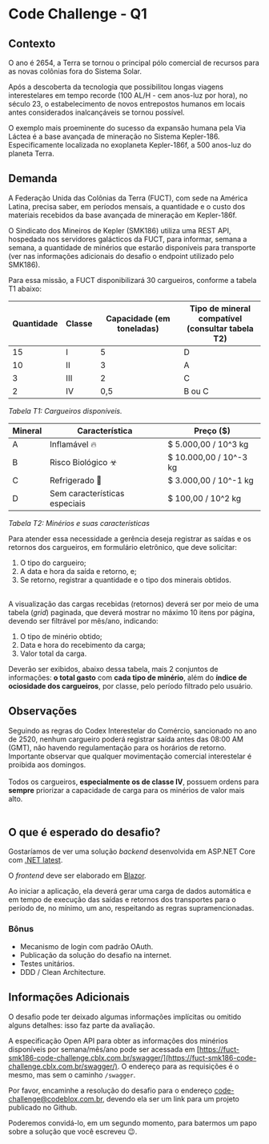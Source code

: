# Code Challenge - Q1

## Contexto

O ano é 2654, a Terra se tornou o principal pólo comercial de recursos para as novas colônias fora do Sistema Solar.

Após a descoberta da tecnologia que possibilitou longas viagens interestelares em tempo recorde (100 AL/H - cem anos-luz por hora), no século 23, o estabelecimento de novos entrepostos humanos em locais antes considerados inalcançáveis se tornou possível. 

O exemplo mais proeminente do sucesso da expansão humana pela Via Láctea é a base avançada de mineração no Sistema Kepler-186. Especificamente localizada no exoplaneta Kepler-186f, a 500 anos-luz do planeta Terra.

## Demanda


A Federação Unida das Colônias da Terra (FUCT), com sede na América Latina, precisa saber, em períodos mensais, a quantidade e o custo dos materiais recebidos da base avançada de mineração em Kepler-186f.

O Sindicato dos Mineiros de Kepler (SMK186) utiliza uma REST API, hospedada nos servidores galácticos da FUCT, para informar, semana a semana, a quantidade de minérios que estarão disponíveis para transporte (ver nas informações adicionais do desafio o endpoint utilizado pelo SMK186).

Para essa missão, a FUCT disponibilizará 30 cargueiros, conforme a tabela T1 abaixo:

| Quantidade | Classe | Capacidade (em toneladas) | Tipo de mineral compatível<br>(consultar tabela T2) |
|---|---|---|---|
| 15     | I      | 5                         | D                                                             |
| 10         | II     | 3                         | A                                                             |
| 3          | III    | 2                         | C                                                             |
| 2          | IV     | 0,5                       | B ou C                                                        |


*Tabela T1: Cargueiros disponíveis.*


| Mineral | Característica                | Preço ($)              |
|---|---|---|
| A       | Inflamável 🔥                  | $ 5.000,00 / 10^3 kg   |
| B       | Risco Biológico ☣             | $ 10.000,00 / 10^-3 kg |
| C       | Refrigerado 🧊                 | $ 3.000,00 / 10^-1 kg  |
| D       | Sem características especiais | $ 100,00 / 10^2 kg     |


*Tabela T2: Minérios e suas características*


Para atender essa necessidade a gerência deseja registrar as saídas e os retornos dos cargueiros, em formulário eletrônico, que deve solicitar:
1. O tipo do cargueiro;
2. A data e hora da saída e retorno, e;
3. Se retorno, registrar a quantidade e o tipo dos minerais obtidos.
<br/><br/>

A visualização das cargas recebidas (retornos) deverá ser por meio de uma tabela (*grid*) paginada, que deverá mostrar no máximo 10 itens por página, devendo ser filtrável por mês/ano, indicando:
1. O tipo de minério obtido;
2. Data e hora do recebimento da carga;
3. Valor total da carga.

Deverão ser exibidos, abaixo dessa tabela, mais 2 conjuntos de informações: **o total gasto** com **cada tipo de minério**, além do **índice de ociosidade dos cargueiros**, por classe, pelo período filtrado pelo usuário.

## Observações

Seguindo as regras do Codex Interestelar do Comércio, sancionado no ano de 2520, nenhum cargueiro poderá registrar saída antes das 08:00 AM (GMT), não havendo regulamentação para os horários de retorno. Importante observar que qualquer movimentação comercial interestelar é proibida aos domingos.
<br/><br/>
Todos os cargueiros, **especialmente os de classe IV**, possuem ordens para **sempre** priorizar a capacidade de carga para os minérios de valor mais alto.
<br/><br/>

## O que é esperado do desafio?

Gostaríamos de ver uma solução *backend* desenvolvida em ASP.NET Core com [.NET latest](https://dotnet.microsoft.com/pt-br/).

O *frontend* deve ser elaborado em [Blazor](https://dotnet.microsoft.com/en-us/apps/aspnet/web-apps/blazor).

Ao iniciar a aplicação, ela deverá gerar uma carga de dados automática e em tempo de execução das saídas e retornos dos transportes para o período de, no mínimo, um ano, respeitando as regras supramencionadas.

### Bônus
- Mecanismo de login com padrão OAuth.
- Publicação da solução do desafio na internet.
- Testes unitários.
- DDD / Clean Architecture.

## Informações Adicionais

O desafio pode ter deixado algumas informações implícitas ou omitido alguns detalhes: isso faz parte da avaliação.

A especificação Open API para obter as informações dos minérios disponíveis por semana/mês/ano pode ser acessada em [https://fuct-smk186-code-challenge.cblx.com.br/swagger/](https://fuct-smk186-code-challenge.cblx.com.br/swagger/). O endereço para as requisições é o mesmo, mas sem o caminho `/swagger`.

Por favor, encaminhe a resolução do desafio para o endereço [code-challenge@codeblox.com.br](mailto:code-challenge@codeblox.com.br), devendo ela ser um link para um projeto publicado no Github.

Poderemos convidá-lo, em um segundo momento, para batermos um papo sobre a solução que você escreveu 😉.
